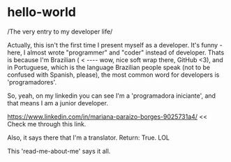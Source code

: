 # hello-world
/The very entry to my developer life/

Actually, this isn't the first time I present myself as a developer. It's funny - here, I almost wrote "programmer" and "coder" instead of developer. Thats is because I'm Brazilian ( < ---- wow, nice soft wrap there, GitHub <3), and in Portuguese, which is the language Brazilian people speak (not to be confused with Spanish, please), the most common word for developers is 'programadores'. 

So, yeah, on my linkedin you can see I'm a 'programadora iniciante', and that means I am a junior developer.

https://www.linkedin.com/in/mariana-paraizo-borges-9025731a4/ << Check me through this link.

Also, it says there that I'm a translator. Return: True. LOL

This 'read-me-about-me' says it all.

